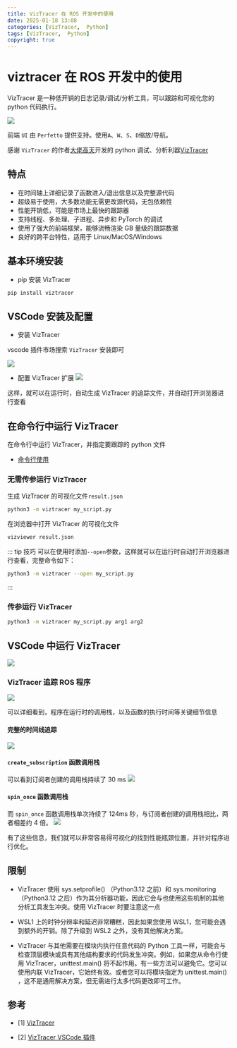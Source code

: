 ```yaml
---
title: VizTracer 在 ROS 开发中的使用
date: 2025-01-18 13:08
categories: [VizTracer,  Python]
tags: [VizTracer,  Python]
copyright: true
---
```


# viztracer 在 ROS 开发中的使用

VizTracer 是一种低开销的日志记录/调试/分析工具，可以跟踪和可视化您的 python 代码执行。

![](https://mirror.ghproxy.com/https://github.com/gaogaotiantian/viztracer/raw/master/img/example.png)

前端 `UI` 由 `Perfetto` 提供支持。使用`A`、`W`、`S`、`D`缩放/导航。

感谢 `VizTracer` 的作者[大佬高天](https://github.com/gaogaotiantian/)开发的 python 调试、分析利器[VizTracer](https://github.com/gaogaotiantian/viztracer)

## 特点

- 在时间轴上详细记录了函数进入/退出信息以及完整源代码
- 超级易于使用，大多数功能无需更改源代码，无包依赖性
- 性能开销低，可能是市场上最快的跟踪器
- 支持线程、多处理、子进程、异步和 PyTorch 的调试
- 使用了强大的前端框架，能够流畅渲染 GB 量级的跟踪数据
- 良好的跨平台特性，适用于 Linux/MacOS/Windows

##  基本环境安装

- pip 安装 VizTracer

```bash
pip install viztracer
```

## VSCode 安装及配置
- 安装 VizTracer

vscode 插件市场搜索 `VizTracer` 安装即可

![](https://cn-sy1.rains3.com/dfdfgf/blog/the_usage_of_viztracer_on_ros_development/viztracer_install_vsocde.png)

- 配置 VizTracer 扩展
![](https://cn-sy1.rains3.com/dfdfgf/blog/the_usage_of_viztracer_on_ros_development/viztracer_vsocde_setting.png)

这样，就可以在运行时，自动生成 VizTracer 的追踪文件，并自动打开浏览器进行查看


## 在命令行中运行 VizTracer

在命令行中运行 VizTracer，并指定要跟踪的 python 文件
- [命令行使用](https://viztracer.readthedocs.io/en/latest/basic_usage.html)


### 无需传参运行 VizTracer
生成 VizTracer 的可视化文件`result.json`
```bash
python3 -m viztracer my_script.py
```

在浏览器中打开 VizTracer 的可视化文件
```bash
vizviewer result.json
```

::: tip 技巧
可以在使用时添加`--open`参数，这样就可以在运行时自动打开浏览器进行查看，完整命令如下：
```bash
python3 -m viztracer --open my_script.py
```
:::


### 传参运行 VizTracer

```bash
python3 -m viztracer my_script.py arg1 arg2
```

## VSCode 中运行 VizTracer

![](https://mirror.ghproxy.com/https://github.com/gaogaotiantian/VizTracer-vscode/raw/master/assets/demo.gif)


### VizTracer 追踪 ROS 程序

![](https://cn-sy1.rains3.com/dfdfgf/blog/the_usage_of_viztracer_on_ros_development/cam_img_display.png)

可以详细看到，程序在运行时的调用栈，以及函数的执行时间等关键细节信息

#### 完整的时间线追踪

![](https://cn-sy1.rains3.com/dfdfgf/blog/the_usage_of_viztracer_on_ros_development/all_timeline.png)

#### `create_subscription` 函数调用栈

可以看到订阅者创建的调用栈持续了 30 ms
![](https://cn-sy1.rains3.com/dfdfgf/blog/the_usage_of_viztracer_on_ros_development/create_sub.png)

#### `spin_once` 函数调用栈

而 `spin_once` 函数调用栈单次持续了 124ms 秒，与订阅者创建的调用栈相比，两者相差约 4 倍。
![](https://cn-sy1.rains3.com/dfdfgf/blog/the_usage_of_viztracer_on_ros_development/spin_once.png)

有了这些信息，我们就可以非常容易得可视化的找到性能瓶颈位置，并针对程序进行优化。

## 限制

- VizTracer 使用 sys.setprofile() （Python3.12 之前）和 sys.monitoring（Python3.12 之后）作为其分析器功能，因此它会与也使用这些机制的其他分析工具发生冲突。使用 VizTracer 时要注意这一点

- WSL1 上的时钟分辨率和延迟非常糟糕，因此如果您使用 WSL1，您可能会遇到额外的开销。除了升级到 WSL2 之外，没有其他解决方案。

- VizTracer 与其他需要在模块内执行任意代码的 Python 工具一样，可能会与检查顶层模块或具有其他结构要求的代码发生冲突。例如，如果您从命令行使用 VizTracer，unittest.main() 将不起作用。有一些方法可以避免它。您可以使用内联 VizTracer，它始终有效。或者您可以将模块指定为 unittest.main() ，这不是通用解决方案，但无需进行太多代码更改即可工作。

## 参考

<div id="refer-anchor-1"></div>

- [1] [VizTracer](https://viztracer.readthedocs.io/en/latest/)

<div id="refer-anchor-2"></div>

- [2] [VizTracer VSCode 插件](https://github.com/gaogaotiantian/viztracer-vscode)